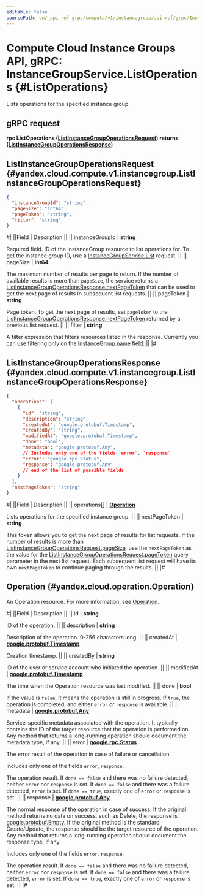 ```yaml
---
editable: false
sourcePath: en/_api-ref-grpc/compute/v1/instancegroup/api-ref/grpc/InstanceGroup/listOperations.md
---
```


# Compute Cloud Instance Groups API, gRPC: InstanceGroupService.ListOperations {#ListOperations}

Lists operations for the specified instance group.

## gRPC request

**rpc ListOperations ([ListInstanceGroupOperationsRequest](#yandex.cloud.compute.v1.instancegroup.ListInstanceGroupOperationsRequest)) returns ([ListInstanceGroupOperationsResponse](#yandex.cloud.compute.v1.instancegroup.ListInstanceGroupOperationsResponse))**

## ListInstanceGroupOperationsRequest {#yandex.cloud.compute.v1.instancegroup.ListInstanceGroupOperationsRequest}

```json
{
  "instanceGroupId": "string",
  "pageSize": "int64",
  "pageToken": "string",
  "filter": "string"
}
```

#|
||Field | Description ||
|| instanceGroupId | **string**

Required field. ID of the InstanceGroup resource to list operations for.
To get the instance group ID, use a [InstanceGroupService.List](/docs/compute/api-ref/grpc/InstanceGroup/list#List) request. ||
|| pageSize | **int64**

The maximum number of results per page to return. If the number of available
results is more than `pageSize`, the service returns a [ListInstanceGroupOperationsResponse.nextPageToken](#yandex.cloud.compute.v1.instancegroup.ListInstanceGroupOperationsResponse)
that can be used to get the next page of results in subsequent list requests. ||
|| pageToken | **string**

Page token. To get the next page of results, set `pageToken` to the
[ListInstanceGroupOperationsResponse.nextPageToken](#yandex.cloud.compute.v1.instancegroup.ListInstanceGroupOperationsResponse) returned by a previous list request. ||
|| filter | **string**

A filter expression that filters resources listed in the response.
Currently you can use filtering only on the [InstanceGroup.name](/docs/compute/api-ref/grpc/InstanceGroup/get#yandex.cloud.compute.v1.instancegroup.InstanceGroup) field. ||
|#

## ListInstanceGroupOperationsResponse {#yandex.cloud.compute.v1.instancegroup.ListInstanceGroupOperationsResponse}

```json
{
  "operations": [
    {
      "id": "string",
      "description": "string",
      "createdAt": "google.protobuf.Timestamp",
      "createdBy": "string",
      "modifiedAt": "google.protobuf.Timestamp",
      "done": "bool",
      "metadata": "google.protobuf.Any",
      // Includes only one of the fields `error`, `response`
      "error": "google.rpc.Status",
      "response": "google.protobuf.Any"
      // end of the list of possible fields
    }
  ],
  "nextPageToken": "string"
}
```

#|
||Field | Description ||
|| operations[] | **[Operation](#yandex.cloud.operation.Operation)**

Lists operations for the specified instance group. ||
|| nextPageToken | **string**

This token allows you to get the next page of results for list requests. If the number of results
is more than [ListInstanceGroupOperationsRequest.pageSize](#yandex.cloud.compute.v1.instancegroup.ListInstanceGroupOperationsRequest), use the `nextPageToken` as the value
for the [ListInstanceGroupOperationsRequest.pageToken](#yandex.cloud.compute.v1.instancegroup.ListInstanceGroupOperationsRequest) query parameter in the next list request.
Each subsequent list request will have its own `nextPageToken` to continue paging through the results. ||
|#

## Operation {#yandex.cloud.operation.Operation}

An Operation resource. For more information, see [Operation](/docs/api-design-guide/concepts/operation).

#|
||Field | Description ||
|| id | **string**

ID of the operation. ||
|| description | **string**

Description of the operation. 0-256 characters long. ||
|| createdAt | **[google.protobuf.Timestamp](https://developers.google.com/protocol-buffers/docs/reference/google.protobuf#timestamp)**

Creation timestamp. ||
|| createdBy | **string**

ID of the user or service account who initiated the operation. ||
|| modifiedAt | **[google.protobuf.Timestamp](https://developers.google.com/protocol-buffers/docs/reference/google.protobuf#timestamp)**

The time when the Operation resource was last modified. ||
|| done | **bool**

If the value is `false`, it means the operation is still in progress.
If `true`, the operation is completed, and either `error` or `response` is available. ||
|| metadata | **[google.protobuf.Any](https://developers.google.com/protocol-buffers/docs/proto3#any)**

Service-specific metadata associated with the operation.
It typically contains the ID of the target resource that the operation is performed on.
Any method that returns a long-running operation should document the metadata type, if any. ||
|| error | **[google.rpc.Status](https://cloud.google.com/tasks/docs/reference/rpc/google.rpc#status)**

The error result of the operation in case of failure or cancellation.

Includes only one of the fields `error`, `response`.

The operation result.
If `done == false` and there was no failure detected, neither `error` nor `response` is set.
If `done == false` and there was a failure detected, `error` is set.
If `done == true`, exactly one of `error` or `response` is set. ||
|| response | **[google.protobuf.Any](https://developers.google.com/protocol-buffers/docs/proto3#any)**

The normal response of the operation in case of success.
If the original method returns no data on success, such as Delete,
the response is [google.protobuf.Empty](https://developers.google.com/protocol-buffers/docs/reference/google.protobuf#google.protobuf.Empty).
If the original method is the standard Create/Update,
the response should be the target resource of the operation.
Any method that returns a long-running operation should document the response type, if any.

Includes only one of the fields `error`, `response`.

The operation result.
If `done == false` and there was no failure detected, neither `error` nor `response` is set.
If `done == false` and there was a failure detected, `error` is set.
If `done == true`, exactly one of `error` or `response` is set. ||
|#